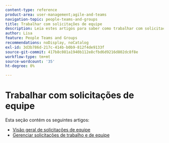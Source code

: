 ```yaml
---
content-type: reference
product-area: user-management;agile-and-teams
navigation-topic: people-teams-and-groups
title: Trabalhar com solicitações de equipe
description: Leia estes artigos para saber como trabalhar com solicitações de equipe no Workfront.
author: Lisa
feature: People Teams and Groups
recommendations: noDisplay, noCatalog
exl-id: 3d3b786d-217c-414b-b0b9-812f4de9133f
source-git-commit: 417b8c081a1940b112e8cfbd6d9216d802dc8f8e
workflow-type: tm+mt
source-wordcount: '35'
ht-degree: 0%

---
```


# Trabalhar com solicitações de equipe

Esta seção contém os seguintes artigos:

* [Visão geral de solicitações de equipe](../../people-teams-and-groups/work-with-team-requests/team-requests-overview.md)
* [Gerenciar solicitações de trabalho e de equipe](../../people-teams-and-groups/work-with-team-requests/manage-work-and-team-requests.md)
